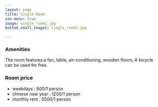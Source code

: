 ```yaml
---
layout: page
title: Single Room
nav-menu: true
image: single_room1.jpg
bottom_small_image1: single_room2.jpg

---
```

### Amenities
The room features a fan, table, air-conditioning, wooden floors.  A bicycle can be used for free.
### Room price
* weekdays : 800/1 person
* chinese new year : 1200/1 person
* monthly rent :
	 5500/1 person

